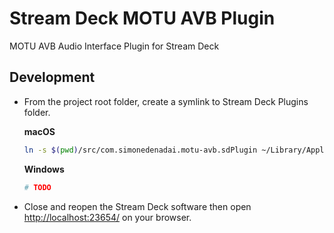 # Stream Deck MOTU AVB Plugin

MOTU AVB Audio Interface Plugin for Stream Deck

## Development

- From the project root folder, create a symlink to Stream Deck Plugins folder.

    **macOS**

    ```sh
    ln -s $(pwd)/src/com.simonedenadai.motu-avb.sdPlugin ~/Library/Application\ Support/com.elgato.StreamDeck/Plugins/
    ```

    **Windows**

    ```sh
    # TODO
    ```

- Close and reopen the Stream Deck software then open [http://localhost:23654/](http://localhost:23654/) on your browser.